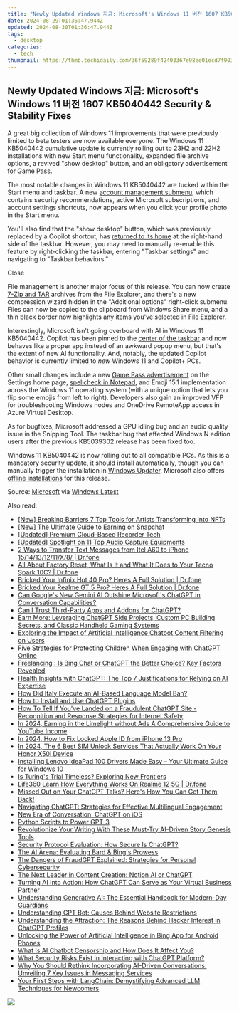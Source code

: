 ```yaml
---
title: "Newly Updated Windows 지금: Microsoft's Windows 11 버전 1607 KB5040442 Security & Stability Fixes"
date: 2024-08-29T01:36:47.944Z
updated: 2024-08-30T01:36:47.944Z
tags:
  - desktop
categories:
  - tech
thumbnail: https://thmb.techidaily.com/36f59289f42403367e98ee01ecd7f903ee9a9399b65951332a255432e2acfb47.jpg
---
```


## Newly Updated Windows 지금: Microsoft's Windows 11 버전 1607 KB5040442 Security & Stability Fixes

A great big collection of Windows 11 improvements that were previously limited to beta testers are now available everyone. The Windows 11 KB5040442 cumulative update is currently rolling out to 23H2 and 22H2 installations with new Start menu functionality, expanded file archive options, a revived "show desktop" button, and an obligatory advertisement for Game Pass.

 The most notable changes in Windows 11 KB5040442 are tucked within the Start menu and taskbar. A new [account management submenu](https://extra-lessons.techidaily.com/bridging-the-gap-between-simple-to-high-tech-hdr-techniques-for-2024/), which contains security recommendations, active Microsoft subscriptions, and account settings shortcuts, now appears when you click your profile photo in the Start menu.

 You'll also find that the "show desktop" button, which was previously replaced by a Copilot shortcut, has [returned to its home](https://instagram-clips.techidaily.com/updated-instagram-soundtracks-law-and-ethics-for-2024/) at the right-hand side of the taskbar. However, you may need to manually re-enable this feature by right-clicking the taskbar, entering "Taskbar settings" and navigating to "Taskbar behaviors."

Close 

 File management is another major focus of this release. You can now create [7-Zip and TAR](https://driver-error.techidaily.com/idt-software-update-solving-unrecognized-device-issues-effectively/) archives from the File Explorer, and there's a new compression wizard hidden in the "Additional options" right-click submenu. Files can now be copied to the clipboard from Windows Share menu, and a thin black border now highlights any items you've selected in File Explorer.

 Interestingly, Microsoft isn't going overboard with AI in Windows 11 KB5040442\. Copilot has been pinned to the [center of the taskbar](https://change-location.techidaily.com/catchemall-celebrate-national-pokemon-day-with-virtual-location-on-samsung-galaxy-s23plus-drfone-by-drfone-virtual-android/) and now behaves like a proper app instead of an awkward popup menu, but that's the extent of new AI functionality. And, notably, the updated Copilot behavior is currently limited to _new_ Windows 11 and Copilot+ PCs.

 Other small changes include a new [Game Pass advertisement](https://extra-lessons.techidaily.com/bridging-the-gap-between-simple-to-high-tech-hdr-techniques-for-2024/) on the Settings home page, [spellcheck in Notepad](https://extra-guidance.techidaily.com/new-social-network-videos-downloaded-for-audio-conversion/), and Emoji 15.1 implementation across the Windows 11 operating system (with a unique option that lets you flip some emojis from left to right). Developers also gain an improved VFP for troubleshooting Windows nodes and OneDrive RemoteApp access in Azure Virtual Desktop.

 As for bugfixes, Microsoft addressed a GPU idling bug and an audio quality issue in the Snipping Tool. The taskbar bug that affected Windows N edition users after the previous KB5039302 release has been fixed too.

 Windows 11 KB5040442 is now rolling out to all compatible PCs. As this is a mandatory security update, it should install automatically, though you can manually trigger the installation in [Windows Updater](https://howto.techidaily.com/fix-unfortunately-settings-has-stopped-on-realme-v30-quickly-drfone-by-drfone-fix-android-problems-fix-android-problems/). Microsoft also offers [offline installations](https://catalog.update.microsoft.com/Search.aspx?q=KB5040442) for this release.

 Source: [Microsoft](https://support.microsoft.com/en-us/topic/july-9-2024-kb5040442-os-builds-22621-3880-and-22631-3880-0864308e-61cc-413b-8194-0294331aba52) via [Windows Latest](https://www.windowslatest.com/2024/07/09/windows-11-kb5040442-out-with-features-direct-download-msu/)

<ins class="adsbygoogle"
     style="display:block"
     data-ad-format="autorelaxed"
     data-ad-client="ca-pub-7571918770474297"
     data-ad-slot="1223367746"></ins>



<ins class="adsbygoogle"
     style="display:block"
     data-ad-client="ca-pub-7571918770474297"
     data-ad-slot="8358498916"
     data-ad-format="auto"
     data-full-width-responsive="true"></ins>

<span class="atpl-alsoreadstyle">Also read:</span>
<div><ul>
<li><a href="https://extra-resources.techidaily.com/new-breaking-barriers-7-top-tools-for-artists-transforming-into-nfts/"><u>[New] Breaking Barriers  7 Top Tools for Artists Transforming Into NFTs</u></a></li>
<li><a href="https://snapchat-videos.techidaily.com/new-the-ultimate-guide-to-earning-on-snapchat/"><u>[New] The Ultimate Guide to Earning on Snapchat</u></a></li>
<li><a href="https://visual-screen-recording.techidaily.com/updated-premium-cloud-based-recorder-tech/"><u>[Updated] Premium Cloud-Based Recorder Tech</u></a></li>
<li><a href="https://screen-activity-recording.techidaily.com/updated-spotlight-on-11-top-audio-capture-equipments/"><u>[Updated] Spotlight on 11 Top Audio Capture Equipments</u></a></li>
<li><a href="https://blog-min.techidaily.com/2-ways-to-transfer-text-messages-from-itel-a60-to-iphone-1514131211x8-drfone-by-drfone-transfer-from-android-transfer-from-android/"><u>2 Ways to Transfer Text Messages from Itel A60 to iPhone 15/14/13/12/11/X/8/ | Dr.fone</u></a></li>
<li><a href="https://phone-solutions.techidaily.com/all-about-factory-reset-what-is-it-and-what-it-does-to-your-tecno-spark-10c-drfone-by-drfone-reset-android-reset-android/"><u>All About Factory Reset, What Is It and What It Does to Your Tecno Spark 10C? | Dr.fone</u></a></li>
<li><a href="https://howto.techidaily.com/bricked-your-infinix-hot-40-pro-heres-a-full-solution-drfone-by-drfone-fix-android-problems-fix-android-problems/"><u>Bricked Your Infinix Hot 40 Pro? Heres A Full Solution | Dr.fone</u></a></li>
<li><a href="https://howto.techidaily.com/bricked-your-realme-gt-5-pro-heres-a-full-solution-drfone-by-drfone-fix-android-problems-fix-android-problems/"><u>Bricked Your Realme GT 5 Pro? Heres A Full Solution | Dr.fone</u></a></li>
<li><a href="https://tech-revival.techidaily.com/can-googles-new-gemini-ai-outshine-microsofts-chatgpt-in-conversation-capabilities/"><u>Can Google's New Gemini AI Outshine Microsoft's ChatGPT in Conversation Capabilities?</u></a></li>
<li><a href="https://tech-revival.techidaily.com/can-i-trust-third-party-apps-and-addons-for-chatgpt/"><u>Can I Trust Third-Party Apps and Addons for ChatGPT?</u></a></li>
<li><a href="https://tech-revival.techidaily.com/earn-more-leveraging-chatgpt-side-projects-custom-pc-building-secrets-and-classic-handheld-gaming-systems/"><u>Earn More: Leveraging ChatGPT Side Projects, Custom PC Building Secrets, and Classic Handheld Gaming Systems</u></a></li>
<li><a href="https://tech-revival.techidaily.com/exploring-the-impact-of-artificial-intelligence-chatbot-content-filtering-on-users/"><u>Exploring the Impact of Artificial Intelligence Chatbot Content Filtering on Users</u></a></li>
<li><a href="https://tech-revival.techidaily.com/five-strategies-for-protecting-children-when-engaging-with-chatgpt-online/"><u>Five Strategies for Protecting Children When Engaging with ChatGPT Online</u></a></li>
<li><a href="https://tech-revival.techidaily.com/freelancing-is-bing-chat-or-chatgpt-the-better-choice-key-factors-revealed/"><u>Freelancing : Is Bing Chat or ChatGPT the Better Choice? Key Factors Revealed</u></a></li>
<li><a href="https://tech-revival.techidaily.com/health-insights-with-chatgpt-the-top-7-justifications-for-relying-on-ai-expertise/"><u>Health Insights with ChatGPT: The Top 7 Justifications for Relying on AI Expertise</u></a></li>
<li><a href="https://tech-revival.techidaily.com/how-did-italy-execute-an-ai-based-language-model-ban/"><u>How Did Italy Execute an AI-Based Language Model Ban?</u></a></li>
<li><a href="https://tech-revival.techidaily.com/how-to-install-and-use-chatgpt-plugins/"><u>How to Install and Use ChatGPT Plugins</u></a></li>
<li><a href="https://tech-revival.techidaily.com/how-to-tell-if-youve-landed-on-a-fraudulent-chatgpt-site-recognition-and-response-strategies-for-internet-safety/"><u>How To Tell If You've Landed on a Fraudulent ChatGPT Site - Recognition and Response Strategies for Internet Safety</u></a></li>
<li><a href="https://youtube-data.techidaily.com/24-earning-in-the-limelight-without-ads-a-comprehensive-guide-to-youtube-income/"><u>In 2024, Earning in the Limelight without Ads  A Comprehensive Guide to YouTube Income</u></a></li>
<li><a href="https://apple-account.techidaily.com/in-2024-how-to-fix-locked-apple-id-from-iphone-13-pro-by-drfone-ios/"><u>In 2024, How to Fix Locked Apple ID from iPhone 13 Pro</u></a></li>
<li><a href="https://sim-unlock.techidaily.com/in-2024-the-6-best-sim-unlock-services-that-actually-work-on-your-honor-x50i-device-by-drfone-android/"><u>In 2024, The 6 Best SIM Unlock Services That Actually Work On Your Honor X50i Device</u></a></li>
<li><a href="https://hardware-help.techidaily.com/installing-lenovo-ideapad-100-drivers-made-easy-your-ultimate-guide-for-windows-10/"><u>Installing Lenovo IdeaPad 100 Drivers Made Easy – Your Ultimate Guide for Windows 10</u></a></li>
<li><a href="https://tech-revival.techidaily.com/is-turings-trial-timeless-exploring-new-frontiers/"><u>Is Turing's Trial Timeless? Exploring New Frontiers</u></a></li>
<li><a href="https://fake-location.techidaily.com/life360-learn-how-everything-works-on-realme-12-5g-drfone-by-drfone-virtual-android/"><u>Life360 Learn How Everything Works On Realme 12 5G | Dr.fone</u></a></li>
<li><a href="https://tech-revival.techidaily.com/missed-out-on-your-chatgpt-talks-heres-how-you-can-get-them-back/"><u>Missed Out on Your ChatGPT Talks? Here's How You Can Get Them Back!</u></a></li>
<li><a href="https://tech-revival.techidaily.com/navigating-chatgpt-strategies-for-effective-multilingual-engagement/"><u>Navigating ChatGPT: Strategies for Effective Multilingual Engagement</u></a></li>
<li><a href="https://tech-revival.techidaily.com/new-era-of-conversation-chatgpt-on-ios/"><u>New Era of Conversation: ChatGPT on iOS</u></a></li>
<li><a href="https://tech-revival.techidaily.com/python-scripts-to-power-gpt-3/"><u>Python Scripts to Power GPT-3</u></a></li>
<li><a href="https://tech-revival.techidaily.com/revolutionize-your-writing-with-these-must-try-ai-driven-story-genesis-tools/"><u>Revolutionize Your Writing With These Must-Try AI-Driven Story Genesis Tools</u></a></li>
<li><a href="https://tech-revival.techidaily.com/security-protocol-evaluation-how-secure-is-chatgpt/"><u>Security Protocol Evaluation: How Secure Is ChatGPT?</u></a></li>
<li><a href="https://tech-revival.techidaily.com/the-ai-arena-evaluating-bard-and-bings-prowess/"><u>The AI Arena: Evaluating Bard & Bing's Prowess</u></a></li>
<li><a href="https://tech-revival.techidaily.com/the-dangers-of-fraudgpt-explained-strategies-for-personal-cybersecurity/"><u>The Dangers of FraudGPT Explained: Strategies for Personal Cybersecurity</u></a></li>
<li><a href="https://tech-revival.techidaily.com/the-next-leader-in-content-creation-notion-ai-or-chatgpt/"><u>The Next Leader in Content Creation: Notion AI or ChatGPT</u></a></li>
<li><a href="https://tech-revival.techidaily.com/turning-ai-into-action-how-chatgpt-can-serve-as-your-virtual-business-partner/"><u>Turning AI Into Action: How ChatGPT Can Serve as Your Virtual Business Partner</u></a></li>
<li><a href="https://tech-revival.techidaily.com/understanding-generative-ai-the-essential-handbook-for-modern-day-guardians/"><u>Understanding Generative AI: The Essential Handbook for Modern-Day Guardians</u></a></li>
<li><a href="https://tech-revival.techidaily.com/understanding-gpt-bot-causes-behind-website-restrictions/"><u>Understanding GPT Bot: Causes Behind Website Restrictions</u></a></li>
<li><a href="https://tech-revival.techidaily.com/understanding-the-attraction-the-reasons-behind-hacker-interest-in-chatgpt-profiles/"><u>Understanding the Attraction: The Reasons Behind Hacker Interest in ChatGPT Profiles</u></a></li>
<li><a href="https://tech-revival.techidaily.com/unlocking-the-power-of-artificial-intelligence-in-bing-app-for-android-phones/"><u>Unlocking the Power of Artificial Intelligence in Bing App for Android Phones</u></a></li>
<li><a href="https://tech-revival.techidaily.com/what-is-ai-chatbot-censorship-and-how-does-it-affect-you/"><u>What Is AI Chatbot Censorship and How Does It Affect You?</u></a></li>
<li><a href="https://tech-revival.techidaily.com/what-security-risks-exist-in-interacting-with-chatgpt-platform/"><u>What Security Risks Exist in Interacting with ChatGPT Platform?</u></a></li>
<li><a href="https://tech-revival.techidaily.com/why-you-should-rethink-incorporating-ai-driven-conversations-unveiling-7-key-issues-in-messaging-services/"><u>Why You Should Rethink Incorporating AI-Driven Conversations: Unveiling 7 Key Issues in Messaging Services</u></a></li>
<li><a href="https://tech-revival.techidaily.com/your-first-steps-with-langchain-demystifying-advanced-llm-techniques-for-newcomers/"><u>Your First Steps with LangChain: Demystifying Advanced LLM Techniques for Newcomers</u></a></li>
</ul></div>

<!-- affiliate ads begin -->
<a href="https://shop.mondly.com/affiliate.php?ACCOUNT=ATISTUDI&AFFILIATE=108875&PATH=https%3A%2F%2Fwww.mondly.com%3FAFFILIATE%3D108875%26RESOURCE%3D%2BEducational%2B970x90%2B"><img src="https://secure.avangate.com/images/merchant/69c418c33ec2e1a4267fa9bb77fa1428/educational-970x90.gif" border="0"></a>
<!-- affiliate ads end -->